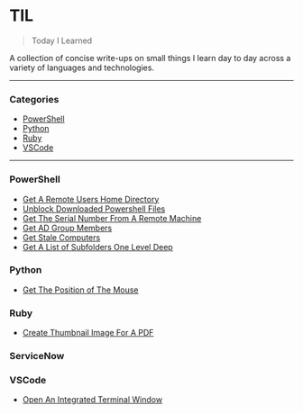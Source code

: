 # TIL
> Today I Learned

A collection of concise write-ups on small things I learn day to day across a variety of languages and technologies.

---
### Categories

* [PowerShell](#powershell)
* [Python](#python)
* [Ruby](#ruby)
* [VSCode](#vscode)

---

### PowerShell

- [Get A Remote Users Home Directory](PowerShell/GetUsersHomeDirectory.md)
- [Unblock Downloaded Powershell Files](PowerShell/UnblockDownloadedPSFiles.md)
- [Get The Serial Number From A Remote Machine](PowerShell/GetRemoteSerial.md)
- [Get AD Group Members](PowerShell/GetADGroupMembers.md)
- [Get Stale Computers](PowerShell/GetStaleComputers.md)
- [Get A List of Subfolders One Level Deep](PowerShell/GetListOfFoldersOneLevelDeep.md)

### Python
- [Get The Position of The Mouse](python/mouseNow.md)

### Ruby

- [Create Thumbnail Image For A PDF](ruby/create-thumbnail-image-for-a-pdf.md)

### ServiceNow

### VSCode

- [Open An Integrated Terminal Window](vscode/open-an-integrated-terminal-window.md)